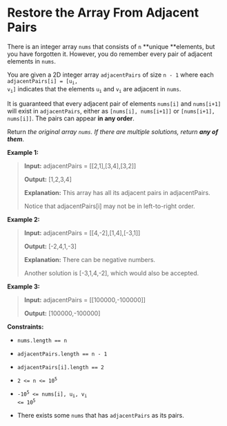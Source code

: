 # Restore the Array From Adjacent Pairs

There is an integer array <code>nums</code> that consists of <code>n</code> **unique **elements, but you have forgotten it. However, you do remember every pair of adjacent elements in <code>nums</code>.

You are given a 2D integer array <code>adjacentPairs</code> of size <code>n - 1</code> where each <code>adjacentPairs[i] = [u<sub>i</sub>, v<sub>i</sub>]</code> indicates that the elements <code>u<sub>i</sub></code> and <code>v<sub>i</sub></code> are adjacent in <code>nums</code>.

It is guaranteed that every adjacent pair of elements <code>nums[i]</code> and <code>nums[i+1]</code> will exist in <code>adjacentPairs</code>, either as <code>[nums[i], nums[i+1]]</code> or <code>[nums[i+1], nums[i]]</code>. The pairs can appear **in any order**.

Return *the original array *<code>nums</code>*. If there are multiple solutions, return **any of them***.


**Example 1:**
>
> **Input:** adjacentPairs = [[2,1],[3,4],[3,2]]
>
> **Output:** [1,2,3,4]
>
> **Explanation:** This array has all its adjacent pairs in adjacentPairs.
>
> Notice that adjacentPairs[i] may not be in left-to-right order.

**Example 2:**
>
> **Input:** adjacentPairs = [[4,-2],[1,4],[-3,1]]
>
> **Output:** [-2,4,1,-3]
>
> **Explanation:** There can be negative numbers.
>
> Another solution is [-3,1,4,-2], which would also be accepted.

**Example 3:**
>
> **Input:** adjacentPairs = [[100000,-100000]]
>
> **Output:** [100000,-100000]


**Constraints:**

- <code>nums.length == n</code>

- <code>adjacentPairs.length == n - 1</code>

- <code>adjacentPairs[i].length == 2</code>

- <code>2 &lt;= n &lt;= 10<sup>5</sup></code>

- <code>-10<sup>5</sup> &lt;= nums[i], u<sub>i</sub>, v<sub>i</sub> &lt;= 10<sup>5</sup></code>

- There exists some <code>nums</code> that has <code>adjacentPairs</code> as its pairs.
